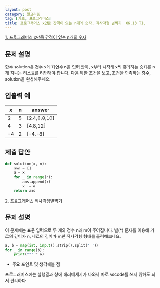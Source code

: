 ```yaml
---
layout: post
category: 알고리즘
tag: [기초, 프로그래머스]
title: 프로그래머스 x만큼 간격이 있는 n개의 숫자, 직사각형 별찍기  06.13 TIL
---
```


[1. 프로그래머스 x만큼 간격이 있는 n개의 숫자](https://programmers.co.kr/learn/courses/30/lessons/12954) 

## 문제 설명

함수 solution은 정수 x와 자연수 n을 입력 받아, x부터 시작해 x씩 증가하는 숫자를 n개 지니는 리스트를 리턴해야 합니다. 다음 제한 조건을 보고, 조건을 만족하는 함수, solution을 완성해주세요.

## 입출력 예

<table>
  <thead>
    <tr>
      <th>x	</th>
      <th>n</th>
      <th>answer</th>
    </tr>
  </thead>
  <tbody>
    <tr>
      <td>2</td>
      <td>5</td>
      <td>[2,4,6,8,10]</td>
    </tr>
    <tr>
      <td>4</td>
      <td>3</td>
      <td>[4,8,12]</td>
    </tr>
    <tr>
      <td>-4</td>
      <td>2</td>
      <td>[-4,-8]</td>
    </tr>
  </tbody>
</table>

## 제출 답안

```python
def solution(x, n):
    ans = []
    a = x
    for _ in range(n):
        ans.append(x)
        x += a
    return ans
```

[2. 프로그래머스 직사각형별찍기](https://programmers.co.kr/learn/courses/30/lessons/12954) 

## 문제 설명

이 문제에는 표준 입력으로 두 개의 정수 n과 m이 주어집니다.
별(*) 문자를 이용해 가로의 길이가 n, 세로의 길이가 m인 직사각형 형태를 출력해보세요.

```python
a, b = map(int, input().strip().split(' '))
for _ in range(b):
    print("*" * a)
```  

* 주요 포인트 및 생각해볼 점  

프로그래머스에는 실행결과 창에 에러메세지가 나와서 따로 vscode를 쓰지 않아도 되서 편리하다